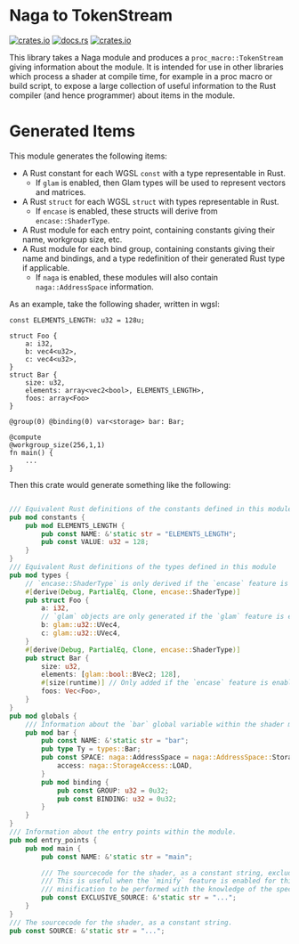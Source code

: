 # Naga to TokenStream
[![crates.io](https://img.shields.io/crates/v/naga-to-tokenstream.svg)](https://crates.io/crates/naga-to-tokenstream)
[![docs.rs](https://img.shields.io/docsrs/naga-to-tokenstream)](https://docs.rs/naga-to-tokenstream/latest/naga_to_tokenstream/)
[![crates.io](https://img.shields.io/crates/l/naga-to-tokenstream.svg)](https://github.com/LucentFlux/naga-to-tokenstream/blob/main/LICENSE)

This library takes a Naga module and produces a `proc_macro::TokenStream` giving information about the module. It is intended for use in other libraries which process a shader at compile time, for example in a proc macro or build script, to expose a large collection of useful information to the Rust compiler (and hence programmer) about items in the module.

# Generated Items

This module generates the following items:
 - A Rust constant for each WGSL `const` with a type representable in Rust.
   - If `glam` is enabled, then Glam types will be used to represent vectors and matrices.
 - A Rust `struct` for each WGSL `struct` with types representable in Rust.
   - If `encase` is enabled, these structs will derive from `encase::ShaderType`.
 - A Rust module for each entry point, containing constants giving their name, workgroup size, etc.
 - A Rust module for each bind group, containing constants giving their name and bindings, and a type redefinition of their generated Rust type if applicable. 
   - If `naga` is enabled, these modules will also contain `naga::AddressSpace` information.

As an example, take the following shader, written in wgsl:

```wgsl
const ELEMENTS_LENGTH: u32 = 128u;

struct Foo {
    a: i32,
    b: vec4<u32>,
    c: vec4<u32>,
}
struct Bar {
    size: u32,
    elements: array<vec2<bool>, ELEMENTS_LENGTH>,
    foos: array<Foo>
}

@group(0) @binding(0) var<storage> bar: Bar;

@compute
@workgroup_size(256,1,1)
fn main() {
    ...
}
```

Then this crate would generate something like the following:

```rust ignore

/// Equivalent Rust definitions of the constants defined in this module
pub mod constants {
    pub mod ELEMENTS_LENGTH {
        pub const NAME: &'static str = "ELEMENTS_LENGTH";
        pub const VALUE: u32 = 128;
    }
}
/// Equivalent Rust definitions of the types defined in this module
pub mod types {
    // `encase::ShaderType` is only derived if the `encase` feature is enabled.
    #[derive(Debug, PartialEq, Clone, encase::ShaderType)] 
    pub struct Foo {
        a: i32,
        // `glam` objects are only generated if the `glam` feature is enabled.
        b: glam::u32::UVec4, 
        c: glam::u32::UVec4,
    }
    #[derive(Debug, PartialEq, Clone, encase::ShaderType)]
    pub struct Bar {
        size: u32,
        elements: [glam::bool::BVec2; 128],
        #[size(runtime)] // Only added if the `encase` feature is enabled.
        foos: Vec<Foo>,
    }
}
pub mod globals {
    /// Information about the `bar` global variable within the shader module.
    pub mod bar {
        pub const NAME: &'static str = "bar";
        pub type Ty = types::Bar;
        pub const SPACE: naga::AddressSpace = naga::AddressSpace::Storage {
            access: naga::StorageAccess::LOAD,
        }
        pub mod binding {
            pub const GROUP: u32 = 0u32;
            pub const BINDING: u32 = 0u32;
        }
    }
}
/// Information about the entry points within the module.
pub mod entry_points {
    pub mod main {
        pub const NAME: &'static str = "main";

        /// The sourcecode for the shader, as a constant string, excluding any other entry points. 
        /// This is useful when the `minify` feature is enabled for this crate, as it allows more aggressive 
        /// minification to be performed with the knowledge of the specific entry point that will be used.
        pub const EXCLUSIVE_SOURCE: &'static str = "...";
    }
}
/// The sourcecode for the shader, as a constant string.
pub const SOURCE: &'static str = "...";
```

